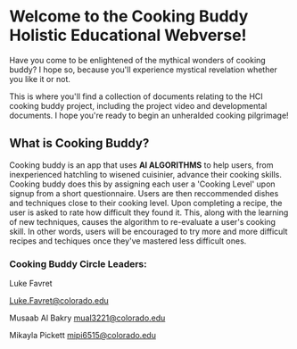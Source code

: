 # Welcome to the Cooking Buddy Holistic Educational Webverse!

Have you come to be enlightened of the mythical wonders of cooking buddy? I hope so, because you'll experience mystical revelation whether you like it or not.

This is where you'll find a collection of documents relating to the HCI cooking buddy project, including the project video and developmental documents. I hope you're ready to begin an unheralded cooking pilgrimage!


## What is Cooking Buddy?
Cooking buddy is an app that uses **AI ALGORITHMS** to help users, from inexperienced hatchling to wisened cuisinier, advance their cooking skills. Cooking buddy does this by assigning each user a 'Cooking Level' upon signup from a short questionnaire. Users are then reccommended dishes and techniques close to their cooking level. Upon completing a recipe, the user is asked to rate how difficult they found it. This, along with the learning of new techniques, causes the algorithm to re-evaluate a user's cooking skill. In other words, users will be encouraged to try more and more difficult recipes and techiques once they've mastered less difficult ones.

### Cooking Buddy Circle Leaders:
Luke Favret


Luke.Favret@colorado.edu

Musaab Al Bakry
mual3221@colorado.edu

Mikayla Pickett
mipi6515@colorado.edu

